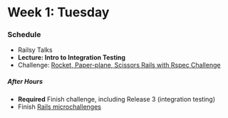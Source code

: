 # Week 1: Tuesday

### Schedule

- Railsy Talks
- **Lecture: Intro to Integration Testing**
- Challenge: [Rocket, Paper-plane, Scissors Rails with Rspec Challenge](../../../../rocket-paperplane-scissors-challenge) 

##### After Hours

- **Required** Finish challenge, including Release 3 (integration testing)
- Finish [Rails microchallenges](../microchallenges/rails-microchallenges.md)

